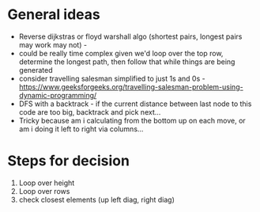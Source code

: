 # General ideas

- Reverse dijkstras or floyd warshall algo (shortest pairs, longest pairs may work may not) - 
- could be really time complex given we'd loop over the top row,  determine the longest path, then follow that while things are being generated
- consider travelling salesman simplified to just 1s and 0s - https://www.geeksforgeeks.org/travelling-salesman-problem-using-dynamic-programming/ 
- DFS with a backtrack - if the current distance between last node to this code are too big, backtrack and pick next...
- Tricky because am i calculating from the bottom up on each move, or am i doing it left to right via columns...
# Steps for decision
1. Loop over height
2. Loop over rows
3. check closest elements (up left diag, right diag)